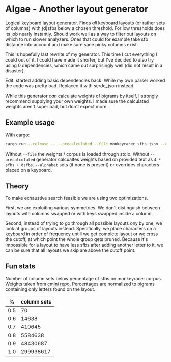 # Algae - Another layout generator

Logical keyboard layout generator. Finds *all* keyboard layouts (or rather sets
of columns) with (d)sfbs below a chosen threshold. For low thresholds does its
job nearly instantly. Should work well as a way to filter out layouts on which
to run slower analyzers. Ones that could for example take sfb distance into
account and make sure sane pinky columns exist.

This is hopefully last rewrite of my generator. This time I cut everything I
could out of it. I could have made it shorter, but I've decided to also try
using 0 dependencies, which came out surprisingly well (did not result in
a disaster).

Edit: started adding basic dependencies back. While my own parser worked the
code was pretty bad. Replaced it with serde_json instead.

While this generator *can* calculate weights of bigrams by itself, I strongly
recommend supplying your own weights. I made sure the calculated weights aren't
super bad, but don't expect more.

## Example usage

With cargo:

```sh
cargo run --release -- --precalculated --file monkeyracer_sfbs.json --cutoff 0.006
```

Without `--file` the weights / corpus is loaded through stdio. Without
`--precalculated` generator calcualtes weights based on provided text as `4 *
sfbs + dsfbs`. `--alphabet` sets (if none is present) or overrides characters
placed on a keyboard.

## Theory

To make exhaustive search feasible we are using two optimizations.

First, we are exploiting various symmetries. We don't distinguish between
layouts with columns swapped or with keys swapped inside a column.

Second, instead of trying to go through all possible layouts ony by one, we look
at groups of layouts instead. Specifically, we place characters on a keyboard
in order of frequency untill we get complete layout or we cross the cutoff, at
which point the whole group gets pruned. Because it's impossible for a layout
to have less sfbs after adding another letter to it, we can be sure that all
layouts we skip are above the cutoff point.

## Fun stats

Number of column sets below percentage of sfbs on monkeyracer corpus. Weights
taken from [cmini repo](https://github.com/Apsu/cmini/). Percentages are
normalized to bigrams containing only letters found on the layout.

|  %  | column sets |
|-----|-------------|
| 0.5 |          70 |
| 0.6 |       14638 |
| 0.7 |      410645 |
| 0.8 |     5584638 |
| 0.9 |    48430687 |
| 1.0 |   299938617 |
